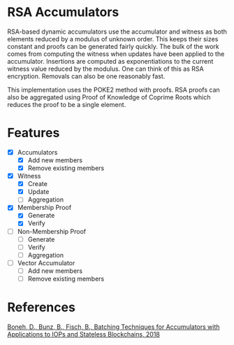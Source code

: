 # RSA Accumulators

RSA-based dynamic accumulators use the accumulator and witness as both elements reduced by a modulus of unknown order. This
keeps their sizes constant and proofs can be generated fairly quickly. The bulk of the work comes from computing
the witness when updates have been applied to the accumulator. Insertions are computed as exponentiations to the current
witness value reduced by the modulus. One can think of this as RSA encryption. Removals can also be one reasonably fast.

This implementation uses the POKE2 method with proofs. RSA proofs can also be aggregated using Proof of Knowledge of
Coprime Roots which reduces the proof to be a single element.

# Features

- [x] Accumulators
   - [x] Add new members
   - [x] Remove existing members
- [x] Witness
   - [x] Create
   - [x] Update
   - [ ] Aggregation
- [x] Membership Proof
   - [x] Generate
   - [x] Verify
- [ ] Non-Membership Proof
   - [ ] Generate 
   - [ ] Verify 
   - [ ] Aggregation
- [ ] Vector Accumulator
   - [ ] Add new members
   - [ ] Remove existing members
    
# References

[Boneh, D., Bunz, B., Fisch, B., Batching Techniques for Accumulators with Applications to IOPs and Stateless Blockchains, 2018](https://eprint.iacr.org/2018/1188.pdf)